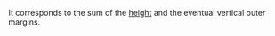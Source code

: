 It corresponds to the sum of the [height](/@container#height) and the eventual vertical outer margins.
